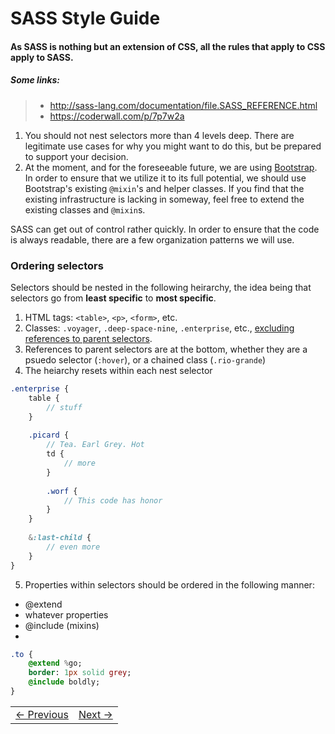 # SASS Style Guide

#### As SASS is nothing but an extension of CSS, all the rules that apply to CSS apply to SASS.

##### Some links:

> - http://sass-lang.com/documentation/file.SASS_REFERENCE.html
> - https://coderwall.com/p/7p7w2a

1. You should not nest selectors more than 4 levels deep. There are legitimate use cases for why you might want to do this, but be prepared to support your decision. 
2. At the moment, and for the foreseeable future, we are using [Bootstrap](http://getbootstrap.com/). In order to ensure that we utilize it to its full potential, we should use Bootstrap's existing `@mixin`'s and helper classes. If you find that the existing infrastructure is lacking in someway, feel free to extend the existing classes and `@mixin`s.

SASS can get out of control rather quickly. In order to ensure that the code is always readable, there are a few organization patterns we will use.

### Ordering selectors

Selectors should be nested in the following heirarchy, the idea being that selectors go from __least specific__ to __most specific__.

 1. HTML tags: `<table>`, `<p>`, `<form>`, etc.
 2. Classes: `.voyager`, `.deep-space-nine`, `.enterprise`, etc., [excluding references to parent selectors](http://sass-lang.com/documentation/file.SASS_REFERENCE.html#referencing_parent_selectors_).
 3. References to parent selectors are at the bottom, whether they are a psuedo selector (`:hover`), or a chained class (`.rio-grande`)
 4. The heiarchy resets within each nest selector

```sass
.enterprise {
    table {
        // stuff
    }
    
    .picard {
        // Tea. Earl Grey. Hot
        td {
            // more
        }
        
        .worf {
            // This code has honor
        }
    }
    
    &:last-child {
        // even more
    }
}

```

5. Properties within selectors should be ordered in the following manner:
 - @extend
 - whatever properties
 - @include (mixins)
 - 
 
```sass
.to {
    @extend %go;
    border: 1px solid grey;
    @include boldly;
}
```

<table><tr><td><a href="../Chapter-4/README.md">&larr; Previous</a></td><td><a href="../Chapter-6/README.md">Next &rarr;</a></td></tr></table>
